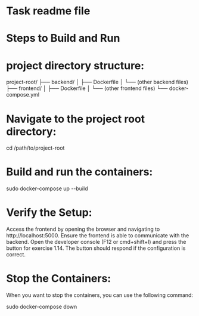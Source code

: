 # Task readme file

# Steps to Build and Run

# project directory structure:

project-root/
├── backend/
│   ├── Dockerfile
│   └── (other backend files)
├── frontend/
│   ├── Dockerfile
│   └── (other frontend files)
└── docker-compose.yml

# Navigate to the project root directory:
cd /path/to/project-root

# Build and run the containers:
sudo docker-compose up --build

# Verify the Setup:

Access the frontend by opening the browser and navigating to http://localhost:5000.
Ensure the frontend is able to communicate with the backend. 
Open the developer console (F12 or cmd+shift+I) and 
press the button for exercise 1.14. The button should respond if the configuration is correct.

# Stop the Containers:
When you want to stop the containers, you can use the following command:

sudo docker-compose down
